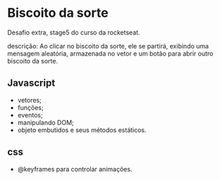 # Biscoito da sorte

Desafio extra, stage5 do curso da rocketseat.

descrição: 
Ao clicar no biscoito da sorte, ele se partirá, exibindo uma mensagem aleatória, armazenada no vetor e um botão para abrir outro biscoito da sorte.

## Javascript

- vetores;
- funções;
- eventos;
- manipulando DOM;
- objeto embutidos e seus métodos estáticos.

## css
- @keyframes para controlar animações.
